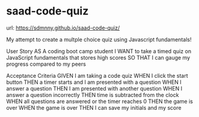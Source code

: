 # saad-code-quiz
url: https://sdmnny.github.io/saad-code-quiz/

My attempt to create a multple choice quiz using Javascript fundamentals! 

User Story
AS A coding boot camp student
I WANT to take a timed quiz on JavaScript fundamentals that stores high scores
SO THAT I can gauge my progress compared to my peers


Acceptance Criteria
GIVEN I am taking a code quiz
WHEN I click the start button
THEN a timer starts and I am presented with a question
WHEN I answer a question
THEN I am presented with another question
WHEN I answer a question incorrectly
THEN time is subtracted from the clock
WHEN all questions are answered or the timer reaches 0
THEN the game is over
WHEN the game is over
THEN I can save my initials and my score